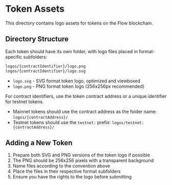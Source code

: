 # Token Assets

This directory contains logo assets for tokens on the Flow blockchain.

## Directory Structure

Each token should have its own folder, with logo files placed in format-specific subfolders:

```bash
logos/{contractIdentifier}/logo.png
logos/{contractIdentifier}/logo.svg
```

- `logo.svg` - SVG format token logo, optimized and viewboxed
- `logo.png` - PNG format token logo (256x256px recommended)

For contract identifiers, use the token contract address or a unique identifier for testnet tokens.

- Mainnet tokens should use the contract address as the folder name: `logos/{contractAddress}/`
- Testnet tokens should use the `testnet:` prefix: `logos/testnet:{contractAddress}/`

## Adding a New Token

1. Prepare both SVG and PNG versions of the token logo if possible
2. The PNG should be 256x256 pixels with a transparent background
3. Name files according to the convention above
4. Place the files in their respective format subfolders
5. Ensure you have the rights to the logo before submitting

